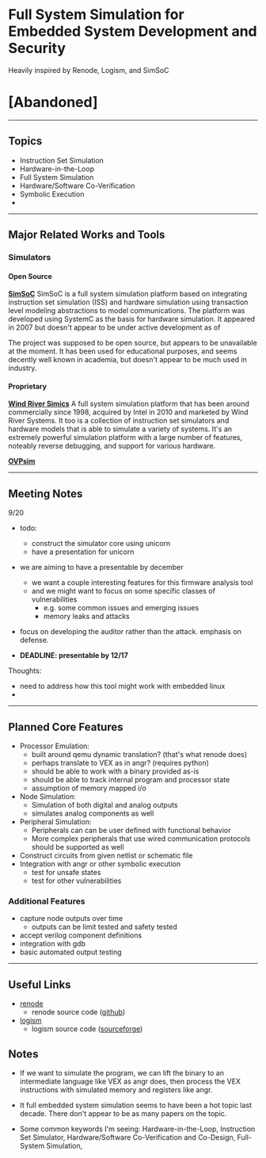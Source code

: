 # Full System Simulation for Embedded System Development and Security

Heavily inspired by Renode, Logism, and SimSoC

# [Abandoned]

---
## Topics

- Instruction Set Simulation
- Hardware-in-the-Loop
- Full System Simulation
- Hardware/Software Co-Verification
- Symbolic Execution
- 

---
## Major Related Works and Tools

### Simulators

#### Open Source

[**SimSoC**](https://ieeexplore.ieee.org/abstract/document/5416870)
SimSoC is a full system simulation platform based on integrating instruction set simulation (ISS) and hardware simulation using transaction level modeling abstractions to model communications. The platform was developed using SystemC as the basis for hardware simulation. It appeared in 2007 but doesn't appear to be under active development as of 

The project was supposed to be open source, but appears to be unavailable at the moment. It has been used for educational purposes, and seems decently well known in academia, but doesn't appear to be much used in industry. 



#### Proprietary

[**Wind River Simics**](https://ieeexplore.ieee.org/abstract/document/982916)
A full system simulation platform that has been around commercially since 1998, acquired by Intel in 2010 and marketed by Wind River Systems. It too is a collection of instruction set simulators and hardware models that is able to simulate a variety of systems. It's an extremely powerful simulation platform with a large number of features, noteably reverse debugging, and support for various hardware.

[**OVPsim**]()


---
## Meeting Notes

9/20
- todo: 
	- construct the simulator core using unicorn
	- have a presentation for unicorn
- we are aiming to have a presentable by december
	- we want a couple interesting features for this firmware analysis tool 
	- and we might want to focus on some specific classes of vulnerabilities
		- e.g. some common issues and emerging issues
		- memory leaks and attacks
- focus on developing the auditor rather than the attack. emphasis on defense.

- **DEADLINE: presentable by 12/17**

Thoughts:
- need to address how this tool might work with embedded linux
- 

---
## Planned Core Features

- Processor Emulation:
	- built around qemu dynamic translation? (that's what renode does)
	- perhaps translate to VEX as in angr? (requires python)
	- should be able to work with a binary provided as-is
	- should be able to track internal program and processor state
	- assumption of memory mapped i/o
- Node Simulation:
	- Simulation of both digital and analog outputs
	- simulates analog components as well
- Peripheral Simulation:
	- Peripherals can can be user defined with functional behavior
	- More complex peripherals that use wired communication protocols should be supported as well
- Construct circuits from given netlist or schematic file
- Integration with angr or other symbolic execution
	- test for unsafe states
	- test for other vulnerabilities

### Additional Features

- capture node outputs over time
	- outputs can be limit tested and safety tested
- accept verilog component definitions
- integration with gdb
- basic automated output testing

---
## Useful Links

- [renode](https://renode.io/)
	- renode source code ([github](https://github.com/renode/renode))
- [logism](http://www.cburch.com/logisim/index.html)
	- logism source code ([sourceforge](https://sourceforge.net/p/circuit/code/HEAD/tree/tags/2.7.1/src/com/cburch/logisim/))

## Notes

- If we want to simulate the program, we can lift the binary to an intermediate language like VEX as angr does, then process the VEX instructions with simulated memory and registers like angr.

- It full embedded system simulation seems to have been a hot topic last decade. There don't appear to be as many papers on the topic. 

- Some common keywords I'm seeing: Hardware-in-the-Loop, Instruction Set Simulator, Hardware/Software Co-Verification and Co-Design, Full-System Simulation, 
